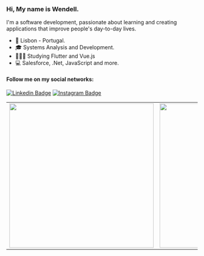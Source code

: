 ### Hi, My name is Wendell.

 I'm a software development, passionate about learning and creating applications that improve people's day-to-day lives. 

- :round_pushpin: Lisbon - Portugal.
- 🎓 Systems Analysis and Development.
- 👨🏻‍💻 Studying Flutter and Vue.js
- 💻 Salesforce, .Net, JavaScript and more.

#### Follow me on my social networks:

[![Linkedin Badge](https://img.shields.io/badge/-LinkedIn-blue?style=for-the-badge&logo=Linkedin&logoColor=white&link=https://www.linkedin.com/in/wendell-arnald-ribeiro/)](https://www.linkedin.com/in/wendell-arnald-ribeiro/)
[![Instagram Badge](https://img.shields.io/badge/-Instagram-C13584?style=for-the-badge&logo=instagram&logoColor=white&link=https://www.instagram.com/wendellarnald_/)](https://www.instagram.com/wendellarnald_/)

<center>
  <table>
    <tr>
        <td><img width="380px" align="center" src="https://github-readme-stats.vercel.app/api/top-langs/?username=wendellarnald&hide=html&layout=compact&theme=dark" /></td>
        <td><img width="380px" align="center" src="https://github-readme-stats.vercel.app/api?username=wendellarnald&theme=dark"/></td>
    </tr>   
  </table>
</center> 
